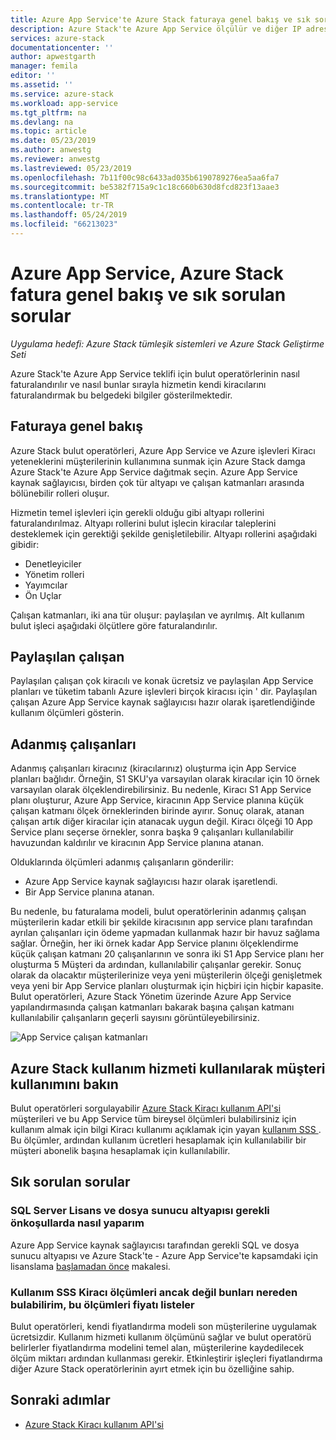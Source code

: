 ```yaml
---
title: Azure App Service'te Azure Stack faturaya genel bakış ve sık sorulan sorular | Microsoft Docs
description: Azure Stack'te Azure App Service ölçülür ve diğer IP adresleri için ücret hakkında ayrıntılar.
services: azure-stack
documentationcenter: ''
author: apwestgarth
manager: femila
editor: ''
ms.assetid: ''
ms.service: azure-stack
ms.workload: app-service
ms.tgt_pltfrm: na
ms.devlang: na
ms.topic: article
ms.date: 05/23/2019
ms.author: anwestg
ms.reviewer: anwestg
ms.lastreviewed: 05/23/2019
ms.openlocfilehash: 7b11f00c98c6433ad035b6190789276ea5aa6fa7
ms.sourcegitcommit: be5382f715a9c1c18c660b630d8fcd823f13aae3
ms.translationtype: MT
ms.contentlocale: tr-TR
ms.lasthandoff: 05/24/2019
ms.locfileid: "66213023"
---
```

# <a name="azure-app-service-on-azure-stack-billing-overview-and-faq"></a>Azure App Service, Azure Stack fatura genel bakış ve sık sorulan sorular

*Uygulama hedefi: Azure Stack tümleşik sistemleri ve Azure Stack Geliştirme Seti*

Azure Stack'te Azure App Service teklifi için bulut operatörlerinin nasıl faturalandırılır ve nasıl bunlar sırayla hizmetin kendi kiracılarını faturalandırmak bu belgedeki bilgiler gösterilmektedir.

## <a name="billing-overview"></a>Faturaya genel bakış

Azure Stack bulut operatörleri, Azure App Service ve Azure işlevleri Kiracı yeteneklerini müşterilerinin kullanımına sunmak için Azure Stack damga Azure Stack'te Azure App Service dağıtmak seçin.  Azure App Service kaynak sağlayıcısı, birden çok tür altyapı ve çalışan katmanları arasında bölünebilir rolleri oluşur.

Hizmetin temel işlevleri için gerekli olduğu gibi altyapı rollerini faturalandırılmaz.  Altyapı rollerini bulut işlecin kiracılar taleplerini desteklemek için gerektiği şekilde genişletilebilir.  Altyapı rollerini aşağıdaki gibidir:

- Denetleyiciler
- Yönetim rolleri
- Yayımcılar
- Ön Uçlar

Çalışan katmanları, iki ana tür oluşur: paylaşılan ve ayrılmış. Alt kullanım bulut işleci aşağıdaki ölçütlere göre faturalandırılır.

## <a name="shared-workers"></a>Paylaşılan çalışan

Paylaşılan çalışan çok kiracılı ve konak ücretsiz ve paylaşılan App Service planları ve tüketim tabanlı Azure işlevleri birçok kiracısı için ' dir. Paylaşılan çalışan Azure App Service kaynak sağlayıcısı hazır olarak işaretlendiğinde kullanım ölçümleri gösterin.

## <a name="dedicated-workers"></a>Adanmış çalışanları

Adanmış çalışanları kiracınız (kiracılarınız) oluşturma için App Service planları bağlıdır. Örneğin, S1 SKU'ya varsayılan olarak kiracılar için 10 örnek varsayılan olarak ölçeklendirebilirsiniz. Bu nedenle, Kiracı S1 App Service planı oluşturur, Azure App Service, kiracının App Service planına küçük çalışan katmanı ölçek örneklerinden birinde ayırır. Sonuç olarak, atanan çalışan artık diğer kiracılar için atanacak uygun değil.  Kiracı ölçeği 10 App Service planı seçerse örnekler, sonra başka 9 çalışanları kullanılabilir havuzundan kaldırılır ve kiracının App Service planına atanan.

Olduklarında ölçümleri adanmış çalışanların gönderilir:

- Azure App Service kaynak sağlayıcısı hazır olarak işaretlendi.
- Bir App Service planına atanan.

Bu nedenle, bu faturalama modeli, bulut operatörlerinin adanmış çalışan müşterilerin kadar etkili bir şekilde kiracısının app service planı tarafından ayrılan çalışanları için ödeme yapmadan kullanmak hazır bir havuz sağlama sağlar. Örneğin, her iki örnek kadar App Service planını ölçeklendirme küçük çalışan katmanı 20 çalışanlarının ve sonra iki S1 App Service planı her oluşturma 5 Müşteri da ardından, kullanılabilir çalışanlar gerekir. Sonuç olarak da olacaktır müşterilerinize veya yeni müşterilerin ölçeği genişletmek veya yeni bir App Service planları oluşturmak için hiçbiri için hiçbir kapasite. Bulut operatörleri, Azure Stack Yönetim üzerinde Azure App Service yapılandırmasında çalışan katmanları bakarak başına çalışan katmanı kullanılabilir çalışanların geçerli sayısını görüntüleyebilirsiniz.

![App Service çalışan katmanları][1]

## <a name="see-customer-usage-using-the-azure-stack-usage-service"></a>Azure Stack kullanım hizmeti kullanılarak müşteri kullanımını bakın

Bulut operatörleri sorgulayabilir [Azure Stack Kiracı kullanım API'si](azure-stack-tenant-resource-usage-api.md) müşterileri ve bu App Service tüm bireysel ölçümleri bulabilirsiniz için kullanım almak için bilgi Kiracı kullanımı açıklamak için yayan [kullanım SSS ](azure-stack-usage-related-faq.md). Bu ölçümler, ardından kullanım ücretleri hesaplamak için kullanılabilir bir müşteri abonelik başına hesaplamak için kullanılabilir.

## <a name="frequently-asked-questions"></a>Sık sorulan sorular

### <a name="how-do-i-license-the-sql-server-and-file-server-infrastructure-required-in-the-pre-requisites"></a>SQL Server Lisans ve dosya sunucu altyapısı gerekli önkoşullarda nasıl yaparım

Azure App Service kaynak sağlayıcısı tarafından gerekli SQL ve dosya sunucu altyapısı ve Azure Stack'te - Azure App Service'te kapsamdaki için lisanslama [başlamadan önce](azure-stack-app-service-before-you-get-started.md#licensing-concerns-for-required-file-server-and-sql-server) makalesi.

### <a name="the-usage-faq-lists-the-tenant-meters-but-not-the-prices-for-those-meters-where-can-i-find-them"></a>Kullanım SSS Kiracı ölçümleri ancak değil bunları nereden bulabilirim, bu ölçümleri fiyatı listeler

Bulut operatörleri, kendi fiyatlandırma modeli son müşterilerine uygulamak ücretsizdir. Kullanım hizmeti kullanım ölçümünü sağlar ve bulut operatörü belirlerler fiyatlandırma modelini temel alan, müşterilerine kaydedilecek ölçüm miktarı ardından kullanması gerekir. Etkinleştirir işleçleri fiyatlandırma diğer Azure Stack operatörlerinin ayırt etmek için bu özelliğine sahip.

## <a name="next-steps"></a>Sonraki adımlar

- [Azure Stack Kiracı kullanım API'si](azure-stack-tenant-resource-usage-api.md)

<!--Image references-->
[1]: ./media/app-service-billing-faq/app-service-worker-tiers.png